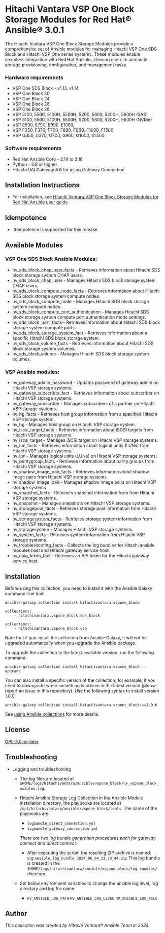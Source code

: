 # Hitachi Vantara VSP One Block Storage Modules for Red Hat® Ansible® 3.0.1

The Hitachi Vantara VSP One Block Storage Modules provide a comprehensive set of Ansible modules for managing Hitachi VSP One SDS Block and Hitachi VSP One series systems. These modules enable seamless integration with Red Hat Ansible, allowing users to automate storage provisioning, configuration, and management tasks.

### Hardware requirements
- VSP One SDS Block - v1.13, v1.14
- VSP One Block 20
- VSP One Block 24
- VSP One Block 26
- VSP One Block 28
- VSP 5100, 5500, 5100H, 5500H, 5200, 5600, 5200H, 5600H (SAS)
- VSP 5100, 5500, 5100H, 5500H, 5200, 5600, 5200H, 5600H (NVMe)
- VSP E590, E790, E990, E1090, 
- VSP F350, F370, F700, F800, F900, F1000, F1500
- VSP G350, G370, G700, G900, G1000, G1500

### Software requirements
- Red Hat Ansible Core - 2.14 to 2.16
- Python - 3.8 or higher
- Hitachi UAI Gateway 4.6 for using Gateway Connection

## Installation Instructions
- For installation, see [Hitachi Vantara VSP One Block Storage Modules for Red Hat Ansible user guide](https://docs.hitachivantara.com).

## Idempotence
- Idempotence is supported for this release.

## Available Modules
### VSP One SDS Block Ansible Modules:
- hv_sds_block_chap_user_facts - Retrieves information about Hitachi SDS block storage system CHAP users.
- hv_sds_block_chap_user - Manages Hitachi SDS block storage system CHAP users.
- hv_sds_block_compute_node_facts - Retrieves information about Hitachi SDS block storage system compute nodes.
- hv_sds_block_compute_node - Manages Hitachi SDS block storage system compute nodes.
- hv_sds_block_compute_port_authentication - Manages Hitachi SDS block storage system compute port authentication mode settings.
- hv_sds_block_port_facts - Retrieves information about Hitachi SDS block storage system compute ports.
- hv_sds_block_storage_system_fact - Retrieves information about a specific Hitachi SDS block storage system.
- hv_sds_block_volume_facts - Retrieves information about Hitachi SDS block storage system volumes.
- hv_sds_block_volume - Manages Hitachi SDS block storage system volumes.

### VSP Ansible modules:
- hv_gateway_admin_password - Updates password of gateway admin on Hitachi VSP storage systems.
- hv_gateway_subscriber_fact - Retrieves information about subscriber on Hitachi VSP storage systems.
- hv_gateway_subscriber - Manages subscribers of a partner on Hitachi VSP storage systems.
- hv_hg_facts - Retrieves host group information from a specified Hitachi VSP storage system.
- hv_hg - Manages host group on Hitachi VSP storage system.
- hv_iscsi_target_facts - Retrieves information about iSCSI targets from Hitachi VSP storage systems.
- hv_iscsi_target - Manages iSCSI target on Hitachi VSP storage systems.
- hv_lun_facts - Retrieves information about logical units (LUNs) from Hitachi VSP storage systems.
- hv_lun - Manages logical units (LUNs) on Hitachi VSP storage systems.
- hv_paritygroup_facts - Retrieves information about parity groups from Hitachi VSP storage systems.
- hv_shadow_image_pair_facts - Retrieves information about shadow image pairs from Hitachi VSP storage systems.
- hv_shadow_image_pair - Manages shadow image pairs on Hitachi VSP storage systems.
- hv_snapshot_facts - Retrieves snapshot information from from Hitachi VSP storage systems.
- hv_snapshot - Manages snapshots on Hitachi VSP storage systems.
- hv_storagepool_facts - Retrieves storage pool information from Hitachi VSP storage systems.
- hv_storagesystem_facts -  Retrieves storage system information from Hitachi VSP storage systems.
- hv_storagesystem - Manages Hitachi VSP storage systems.
- hv_system_facts - Retrieves system information from Hitachi VSP storage systems.
- hv_troubleshooting_facts - Collects the log bundles for Hitachi ansible modules host and Hitachi gateway service host.
- hv_uaig_token_fact - Retrieves an API token for the Hitachi gateway service host.



## Installation

Before using this collection, you need to install it with the Ansible Galaxy command-line tool:

```
ansible-galaxy collection install hitachivantara.vspone_block
```

```
collections:
    - hitachivantara.vspone_block.sds_block
```

```
collections:
    - hitachivantara.vspone_block.vsp
```

Note that if you install the collection from Ansible Galaxy, it will not be upgraded automatically when you upgrade the Ansible package. 

To upgrade the collection to the latest available version, run the following command:

```
ansible-galaxy collection install hitachivantara.vspone_block --upgrade
```

You can also install a specific version of the collection, for example, if you need to downgrade when something is broken in the latest version (please report an issue in this repository). Use the following syntax to install version 1.0.0:

```
ansible-galaxy collection install hitachivantara.vspone_block:==3.0.0
```

See [using Ansible collections](https://docs.ansible.com/ansible/devel/user_guide/collections_using.html) for more details.

## License
[GPL-3.0-or-later](https://www.gnu.org/licenses/gpl-3.0.en.html)

## Troubleshooting
- Logging and troubleshooting

    
    - The log files are located at `$HOME/logs/hitachivantara/ansible/vspone_block/hv_vspone_block_modules.log`.

    - Hitachi Ansible Storage Log Collection
        In the Ansible Module installation directory, the playbooks are located at `/opt/hitachivantara/ansible/vspone_block/tools`. The name of the playbooks are:
        - `logbundle_direct_connection.yml`
        - `logbundle_gateway_connection.yml`

        *There are two log bundle generation procedures each for gateway connect and direct connect.*
        - After executing the script, the resulting ZIP archive is named: e.g.`ansible_log_bundle_2024_06_04_23_28_44.zip` This log bundle is created in the `$HOME/logs/hitachivantara/ansible/vspone_block/log_bundles/` directory.
    - Set below environment variables to change the ansible log level, log directory and log file name
        - `HV_ANSIBLE_LOG_PATH` `HV_ANSIBLE_LOG_LEVEL` `HV_ANSIBLE_LOG_FILE` 
           
## Author

*This collection was created by Hitachi Vantara® Ansible Team in 2024.*

